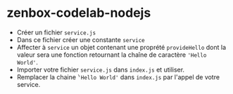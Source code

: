 # zenbox-codelab-nodejs

* Créer un fichier `service.js`
* Dans ce fichier créer une constante `service`
* Affecter à `service` un objet contenant une proprété `provideHello` dont la valeur sera une fonction retournant la chaîne de caractère `'Hello World'`.
* Importer votre fichier `service.js` dans `index.js` et utiliser.
* Remplacer la chaine ̀`'Hello World'` dans `index.js` par l'appel de votre service.